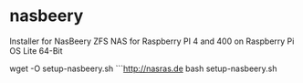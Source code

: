 # nasbeery
Installer for NasBeery ZFS NAS for Raspberry PI 4 and 400 on Raspberry Pi OS Lite 64-Bit


wget -O setup-nasbeery.sh ```http://nasras.de
bash setup-nasbeery.sh
